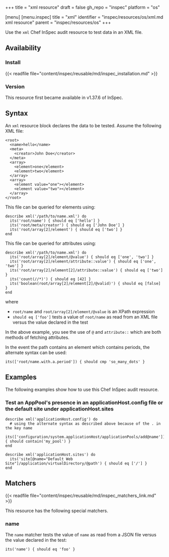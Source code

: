 +++
title = "xml resource"
draft = false
gh_repo = "inspec"
platform = "os"

[menu]
  [menu.inspec]
    title = "xml"
    identifier = "inspec/resources/os/xml.md xml resource"
    parent = "inspec/resources/os"
+++

Use the `xml` Chef InSpec audit resource to test data in an XML file.

## Availability

### Install

{{< readfile file="content/inspec/reusable/md/inspec_installation.md" >}}

### Version

This resource first became available in v1.37.6 of InSpec.

## Syntax

An `xml` resource block declares the data to be tested. Assume the following XML file:

    <root>
      <name>hello</name>
      <meta>
        <creator>John Doe</creator>
      </meta>
      <array>
        <element>one</element>
        <element>two</element>
      </array>
      <array>
        <element value="one"></element>
        <element value="two"></element>
      </array>
    </root>

This file can be queried for elements using:

    describe xml('/path/to/name.xml') do
      its('root/name') { should eq ['hello'] }
      its('root/meta/creator') { should eq ['John Doe'] }
      its('root/array[2]/element') { should eq ['two'] }
    end

This file can be queried for attributes using:

    describe xml('/path/to/name.xml') do
      its('root/array[2]/element/@value') { should eq ['one', 'two'] }
      its('root/array[2]/element/attribute::value') { should eq ['one', 'two'] }
      its('root/array[2]/element[2]/attribute::value') { should eq ['two'] }
      its('count(//*)') { should eq [42] }
      its('boolean(root/array[2]/element[2]/@valid)') { should eq [false] }
    end

where

- `root/name` and `root/array[2]/element/@value` is an XPath expression
- `should eq ['foo']` tests a value of `root/name` as read from an XML file versus the value declared in the test

In the above example, you see the use of `@` and `attribute::` which are both methods of fetching attributes.

In the event the path contains an element which contains periods, the alternate syntax can be used:

    its(['root/name.with.a.period']) { should cmp 'so_many_dots' }

## Examples

The following examples show how to use this Chef InSpec audit resource.

### Test an AppPool's presence in an applicationHost.config file or the default site under applicationHost.sites

    describe xml('applicationHost.config') do
      # using the alternate syntax as described above because of the . in the key name
      its(['configuration/system.applicationHost/applicationPools/add@name']) { should contain('my_pool') }
    end

    describe xml('applicationHost.sites') do
      its('site[@name="Default Web Site"]/application/virtualDirectory/@path') { should eq ['/'] }
    end

## Matchers

{{< readfile file="content/inspec/reusable/md/inspec_matchers_link.md" >}}

This resource has the following special matchers.

### name

The `name` matcher tests the value of `name` as read from a JSON file versus the value declared in the test:

    its('name') { should eq 'foo' }
